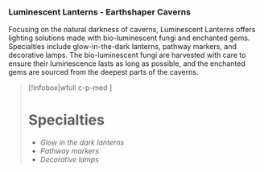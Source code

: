 ### Luminescent Lanterns - Earthshaper Caverns

Focusing on the natural darkness of caverns, Luminescent Lanterns offers lighting solutions made with bio-luminescent fungi and enchanted gems. Specialties include glow-in-the-dark lanterns, pathway markers, and decorative lamps. The bio-luminescent fungi are harvested with care to ensure their luminescence lasts as long as possible, and the enchanted gems are sourced from the deepest parts of the caverns.

> [!infobox|wfull  c-p-med ]
>   # Specialties
>   - *Glow in the dark lanterns*
>   - *Pathway markers*
>   - *Decorative lamps*

